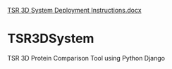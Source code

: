 [TSR 3D System Deployment Instructions.docx](https://github.com/TitliSarkar/TSR3DSystem/files/6880873/TSR.3D.System.Deployment.Instructions.docx)
# TSR3DSystem
TSR 3D Protein Comparison Tool using Python Django
